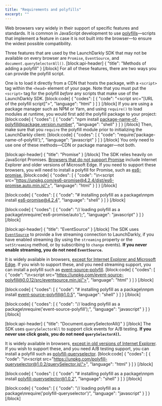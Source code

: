 ```yaml
---
title: "Requirements and polyfills"
excerpt: ""
---
```

Web browsers vary widely in their support of specific features and standards. It is common in JavaScript development to use [polyfills](https://developer.mozilla.org/en-US/docs/Glossary/Polyfill)—scripts that implement a feature in case it is not built into the browser—to ensure the widest possible compatibility.

Three features that are used by the LaunchDarkly SDK that may not be available on every browser are `Promise`, `EventSource`, and `document.querySelectorAll()`.
[block:api-header]
{
  "title": "Methods of adding a polyfill"
}
[/block]
For all of these features, there are two ways you can provide the polyfill script.

One is to load it directly from a CDN that hosts the package, with a `<script>` tag within the `<head>` element of your page. Note that you must put the `<script>` tag for the polyfill _before_ any scripts that make use of the LaunchDarkly SDK.
[block:code]
{
  "codes": [
    {
      "code": "<script src=\"[URL of the polyfill script]\"></script>",
      "language": "html"
    }
  ]
}
[/block]
If you are using a package manager such as NPM or Yarn, and using `require()` to load modules at runtime, you would first add the polyfill package to your project:
[block:code]
{
  "codes": [
    {
      "code": "npm install package-name-of-polyfill@package.version.number",
      "language": "shell"
    }
  ]
}
[/block]
Then, make sure that you `require` the polyfill module prior to initializing the LaunchDarkly client:
[block:code]
{
  "codes": [
    {
      "code": "require('package-name-of-polyfill');",
      "language": "javascript"
    }
  ]
}
[/block]
 You only need to use one of these methods—CDN or package manager—not both.

[block:api-header]
{
  "title": "Promise"
}
[/block]
The SDK relies heavily on JavaScript Promises. [Browsers that do not support Promise](https://caniuse.com/#search=Promise) include Internet Explorer and older versions of Microsoft Edge. If you need to support these browsers, you will need to install a polyfill for Promise, such as [es6-promise.](https://github.com/stefanpenner/es6-promise)
[block:code]
{
  "codes": [
    {
      "code": "<!-- loading polyfill from CDN -->\n<script src=\"https://unpkg.com/es6-promise@4.2.4/dist/es6-promise.auto.min.js\"></script>",
      "language": "html"
    }
  ]
}
[/block]

[block:code]
{
  "codes": [
    {
      "code": "# installing polyfill as a package\nnpm install es6-promise@4.2.4",
      "language": "shell"
    }
  ]
}
[/block]

[block:code]
{
  "codes": [
    {
      "code": "// loading polyfill as a package\nrequire('es6-promise/auto');",
      "language": "javascript"
    }
  ]
}
[/block]

[block:api-header]
{
  "title": "EventSource"
}
[/block]
The SDK uses [`EventSource`](https://developer.mozilla.org/en-US/docs/Web/API/EventSource) to provide a live streaming connection to LaunchDarkly, if you have enabled streaming (by using the `streaming` property or the `setStreaming` method, or by subscribing to `change` events). **If you never enable streaming, you do not need `EventSource`.**

It is widely available in browsers, [except for Internet Explorer and Microsoft Edge](https://caniuse.com/#search=EventSource). If you wish to support these, and you need streaming support, you can install a polyfill such as [event-source-polyfill](https://github.com/Yaffle/EventSource).
[block:code]
{
  "codes": [
    {
      "code": "<!-- loading polyfill from CDN -->\n<script src=\"https://unpkg.com/event-source-polyfill@0.0.12/src/eventsource.min.js\"></script>",
      "language": "html"
    }
  ]
}
[/block]

[block:code]
{
  "codes": [
    {
      "code": "# installing polyfill as a package\nnpm install event-source-polyfill@1.0.5",
      "language": "shell"
    }
  ]
}
[/block]

[block:code]
{
  "codes": [
    {
      "code": "// loading polyfill as a package\nrequire('event-source-polyfill');",
      "language": "javascript"
    }
  ]
}
[/block]

[block:api-header]
{
  "title": "Document.querySelectorAll()"
}
[/block]
The SDK uses `querySelectorAll` to support click events for A/B testing. **If you never use click goals, you do not need `querySelectorAll`.**

It is widely available in browsers, [except in old versions of Internet Explorer](https://caniuse.com/#feat=queryselector). If you wish to support these, and you need A/B testing support, you can install a polyfill such as [polyfill-queryselector](https://github.com/cobbdb/polyfill-queryselector).
[block:code]
{
  "codes": [
    {
      "code": "<!-- loading polyfill from CDN -->\n<script src=\"https://unpkg.com/polyfill-queryselector@1.0.2/querySelector.js\"></script>",
      "language": "html"
    }
  ]
}
[/block]

[block:code]
{
  "codes": [
    {
      "code": "# installing polyfill as a package\nnpm install polyfill-queryselector@1.0.2",
      "language": "shell"
    }
  ]
}
[/block]

[block:code]
{
  "codes": [
    {
      "code": "// loading polyfill as a package\nrequire('polyfill-queryselector')",
      "language": "javascript"
    }
  ]
}
[/block]